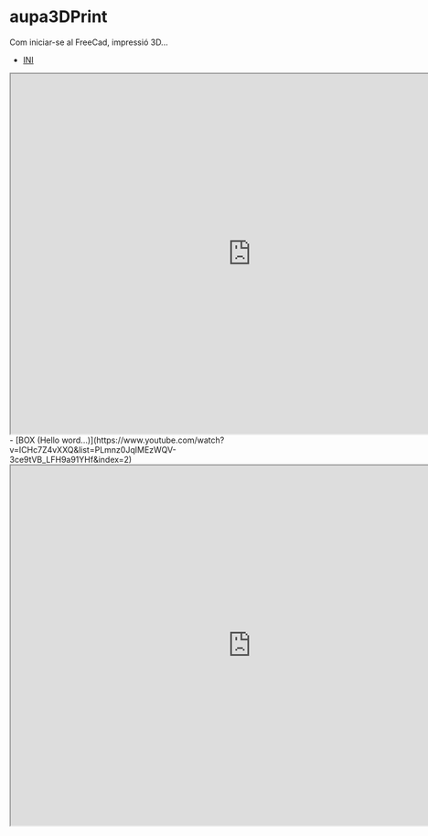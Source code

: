 # aupa3DPrint
Com iniciar-se al FreeCad, impressió 3D...

- [INI](https://www.youtube.com/watch?v=2_DbFzFV9D4&list=PLmnz0JqIMEzWQV-3ce9tVB_LFH9a91YHf) 
<iframe width="840" height="630" src="https://www.youtube.com/embed/2_DbFzFV9D4"></iframe>
- [BOX (Hello word...)](https://www.youtube.com/watch?v=ICHc7Z4vXXQ&list=PLmnz0JqIMEzWQV-3ce9tVB_LFH9a91YHf&index=2)
<iframe width="840" height="630" src="https://www.youtube.com/embed/ICHc7Z4vXXQ"></iframe>
